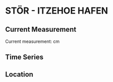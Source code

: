 # STÖR - ITZEHOE HAFEN

## Current Measurement

Current measurement: <Value topic="rivers/pegel-online/STÖR/ITZEHOE HAFEN/measurementValue"/> cm

## Time Series

<TimeSeries topic="rivers/pegel-online/STÖR/ITZEHOE HAFEN/measurementValue" period="week" />

## Location

<WorldMap>
  <Marker lat="53.92445902391436" lon="9.500604517047933" labelTopic="rivers/pegel-online/STÖR/ITZEHOE HAFEN" />
</WorldMap>
